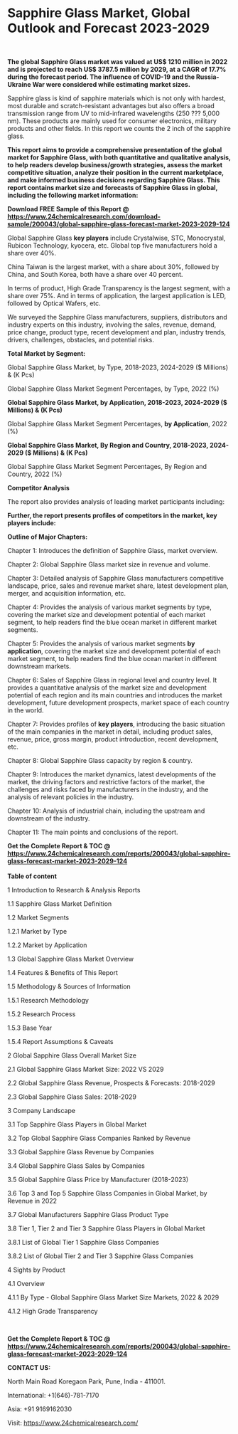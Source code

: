 <h1>Sapphire Glass Market, Global Outlook and Forecast 2023-2029</h1><br/><p><strong>The global Sapphire Glass market was valued at US$ 1210 million in 2022 and is projected to reach US$ 3787.5 million by 2029, at a <strong>CAGR</strong> of 17.7% during the forecast period. The influence of COVID-19 and the Russia-Ukraine War were considered while estimating market sizes.</strong></p><p>Sapphire glass is kind of sapphire materials which is not only with hardest, most durable and scratch-resistant advantages but also offers a broad transmission range from UV to mid-infrared wavelengths (250 ??? 5,000 nm). These products are mainly used for consumer electronics, military products and other fields. In this report we counts the 2 inch of the sapphire glass.</p><p><strong>This report aims to provide a comprehensive presentation of the global market for Sapphire Glass, with both quantitative and qualitative analysis, to help readers develop business/growth strategies, assess the market competitive situation, analyze their position in the current marketplace, and make informed business decisions regarding Sapphire Glass. This report contains market size and forecasts of Sapphire Glass in global, including the following market information:</strong></p><div><b>Download FREE Sample of this Report @ <a href="https://www.24chemicalresearch.com/download-sample/200043/global-sapphire-glass-forecast-market-2023-2029-124">https://www.24chemicalresearch.com/download-sample/200043/global-sapphire-glass-forecast-market-2023-2029-124</a></b></div><p>Global Sapphire Glass <strong>key players</strong> include Crystalwise, STC, Monocrystal, Rubicon Technology, kyocera, etc. Global top five manufacturers hold a share over 40%.</p><p>China Taiwan is the largest market, with a share about 30%, followed by China, and South Korea, both have a share over 40 percent.</p><p>In terms of product, High Grade Transparency is the largest segment, with a share over 75%. And in terms of application, the largest application is LED, followed by Optical Wafers, etc.</p><p>We surveyed the Sapphire Glass manufacturers, suppliers, distributors and industry experts on this industry, involving the sales, revenue, demand, price change, product type, recent development and plan, industry trends, drivers, challenges, obstacles, and potential risks.</p><p><strong>Total Market by Segment:</strong></p><p>Global Sapphire Glass Market, by Type, 2018-2023, 2024-2029 ($ Millions) & (K Pcs)</p><p>Global Sapphire Glass Market Segment Percentages, by Type, 2022 (%)</p><p><strong>Global Sapphire Glass Market, <strong>by Application</strong>, 2018-2023, 2024-2029 ($ Millions) & (K Pcs)</strong></p><p>Global Sapphire Glass Market Segment Percentages, <strong>by Application</strong>, 2022 (%)</p><p><strong>Global Sapphire Glass Market, By Region and Country, 2018-2023, 2024-2029 ($ Millions) & (K Pcs)</strong></p><p>Global Sapphire Glass Market Segment Percentages, By Region and Country, 2022 (%)</p><p><strong>Competitor Analysis</strong></p><p>The report also provides analysis of leading market participants including:</p><p><strong>Further, the report presents profiles of competitors in the market, <strong>key players</strong> include:</strong></p><p><strong>Outline of Major Chapters:</strong></p><p>Chapter 1: Introduces the definition of Sapphire Glass, market overview.</p><p>Chapter 2: Global Sapphire Glass market size in revenue and volume.</p><p>Chapter 3: Detailed analysis of Sapphire Glass manufacturers competitive landscape, price, sales and revenue market share, latest development plan, merger, and acquisition information, etc.</p><p>Chapter 4: Provides the analysis of various market segments by type, covering the market size and development potential of each market segment, to help readers find the blue ocean market in different market segments.</p><p>Chapter 5: Provides the analysis of various market segments <strong>by application</strong>, covering the market size and development potential of each market segment, to help readers find the blue ocean market in different downstream markets.</p><p>Chapter 6: Sales of Sapphire Glass in regional level and country level. It provides a quantitative analysis of the market size and development potential of each region and its main countries and introduces the market development, future development prospects, market space of each country in the world.</p><p>Chapter 7: Provides profiles of <strong>key players</strong>, introducing the basic situation of the main companies in the market in detail, including product sales, revenue, price, gross margin, product introduction, recent development, etc.</p><p>Chapter 8: Global Sapphire Glass capacity by region & country.</p><p>Chapter 9: Introduces the market dynamics, latest developments of the market, the driving factors and restrictive factors of the market, the challenges and risks faced by manufacturers in the industry, and the analysis of relevant policies in the industry.</p><p>Chapter 10: Analysis of industrial chain, including the upstream and downstream of the industry.</p><p>Chapter 11: The main points and conclusions of the report.</p><div><b>Get the Complete Report & TOC @ <a href="https://www.24chemicalresearch.com/reports/200043/global-sapphire-glass-forecast-market-2023-2029-124">https://www.24chemicalresearch.com/reports/200043/global-sapphire-glass-forecast-market-2023-2029-124</a></b></div><br><b>Table of content</b><p>1 Introduction to Research & Analysis Reports<br />
 
  1.1 Sapphire Glass Market Definition<br />
 
  1.2 Market Segments<br />
 
  1.2.1 Market by Type<br />
 
  1.2.2 Market by Application<br />
 
  1.3 Global Sapphire Glass Market Overview<br />
 
  1.4 Features & Benefits of This Report<br />
 
  1.5 Methodology & Sources of Information<br />
 
  1.5.1 Research Methodology<br />
 
  1.5.2 Research Process<br />
 
  1.5.3 Base Year<br />
 
  1.5.4 Report Assumptions & Caveats<br />
 
 2 Global Sapphire Glass Overall Market Size<br />
 
  2.1 Global Sapphire Glass Market Size: 2022 VS 2029<br />
 
  2.2 Global Sapphire Glass Revenue, Prospects & Forecasts: 2018-2029<br />
 
  2.3 Global Sapphire Glass Sales: 2018-2029<br />
 
 3 Company Landscape<br />
 
  3.1 Top Sapphire Glass Players in Global Market<br />
 
  3.2 Top Global Sapphire Glass Companies Ranked by Revenue<br />
 
  3.3 Global Sapphire Glass Revenue by Companies<br />
 
  3.4 Global Sapphire Glass Sales by Companies<br />
 
  3.5 Global Sapphire Glass Price by Manufacturer (2018-2023)<br />
 
  3.6 Top 3 and Top 5 Sapphire Glass Companies in Global Market, by Revenue in 2022<br />
 
  3.7 Global Manufacturers Sapphire Glass Product Type<br />
 
  3.8 Tier 1, Tier 2 and Tier 3 Sapphire Glass Players in Global Market<br />
 
  3.8.1 List of Global Tier 1 Sapphire Glass Companies<br />
 
  3.8.2 List of Global Tier 2 and Tier 3 Sapphire Glass Companies<br />
 
 4 Sights by Product<br />
 
  4.1 Overview<br />
 
  4.1.1 By Type - Global Sapphire Glass Market Size Markets, 2022 & 2029<br />
 
  4.1.2 High Grade Transparency<br />
 
  <br><div><b>Get the Complete Report & TOC @ <a href="https://www.24chemicalresearch.com/reports/200043/global-sapphire-glass-forecast-market-2023-2029-124">https://www.24chemicalresearch.com/reports/200043/global-sapphire-glass-forecast-market-2023-2029-124</a></b></div></p>
 
 <b>CONTACT US:</b><br>
 
 North Main Road Koregaon Park, Pune, India - 411001.<br/>
 
 International: +1(646)-781-7170<br/>
 
 Asia: +91 9169162030<br/>
 
 Visit: <a href="https://www.24chemicalresearch.com/">https://www.24chemicalresearch.com/</a>
 
 <br>